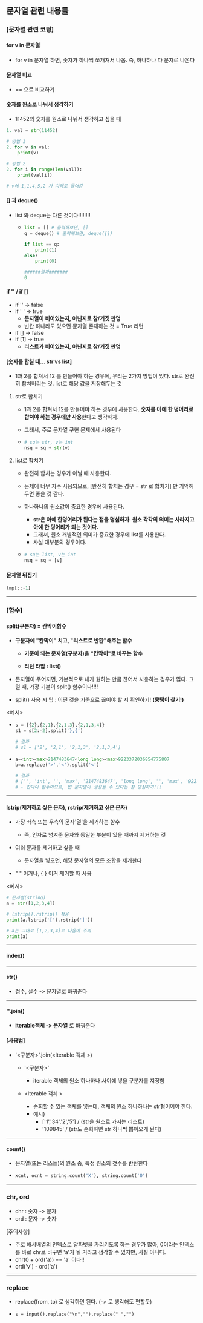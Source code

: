 ## 문자열 관련 내용들

### [문자열 관련 코딩]

#### for v in 문자열

- for v in 문자열 하면, 숫자가 하나씩 쪼개져서 나옴. 즉, 하나하나 다 문자로 나온다



#### 문자열 비교

- == 으로 비교하기



####  숫자를 원소로 나눠서 생각하기

- 11452의 숫자를 원소로 나눠서 생각하고 싶을 때

```python
1. val = str(11452)

# 방법 1
2. for v in val:
    print(v)
    
# 방법 2   
2. for i in range(len(val)):
    print(val[i])

# v에 1,1,4,5,2 가 차례로 들어감
```



#### [] 과 deque()

- list 와 deque는 다른 것이다!!!!!!!!

  - ```python
    list = [] # 출력해보면, []
    q = deque() # 출력해보면, deque([])
    
    if list == q:
    	print(1)
    else:
        print(0)
    
    ######결과#######
    0 
    ```




#### if '' / if []

- if '' -> false
- if ' ' -> true
  - **문자열이 비어있는지, 아닌지로 참/거짓 판명**
  - 빈칸 하나라도 있으면 문자열 존재하는 것 = True 리턴
- if [] -> false
- if [1] -> true
  - **리스트가 비어있는지, 아닌지로 참/거짓 판명**



#### [숫자를 합칠 때... str vs list]

- 1과 2를 합쳐서 12 를 만들어야 하는 경우에, 우리는 2가지 방법이 있다. str로 완전히 합쳐버리는 것. list로 해당 값을 저장해두는 것

1. str로 합치기

   - 1과 2를 합쳐서 12를 만들어야 하는 경우에 사용한다. **숫자를 아예 한 덩어리로 합쳐야 하는 경우에만 사용**한다고 생각하자.

   - 그래서, 주로 문자열 구현 문제에서 사용된다

   - ```python
     # sq는 str, v는 int
     nsq = sq + str(v)
     ```

     

2. list로 합치기

   - 완전히 합치는 경우가 아닐 때 사용한다.

   - 문제에 너무 자주 사용되므로, [완전히 합치는 경우 = str 로 합치기] 만 기억해두면 좋을 것 같다. 

   - 하나하나의 원소값이 중요한 경우에 사용된다.

     - **str은 아예 한덩어리가 된다는 점을 명심하자. 원소 각각의 의미는 사라지고 아예 한 덩어리가 되는 것이다.**
     - 그래서, 원소 개별적인 의미가 중요한 경우에 list를 사용한다.
     - 사실 대부분의 경우이다.

   - ```python
     # sq는 list, v는 int
     nsq = sq + [v]
     ```




#### 문자열 뒤집기

```python
tmp[::-1]
```



---

### [함수]

#### split(구분자) =  칸막이함수

- **구분자에 "칸막이" 치고, "리스트로 반환"해주는 함수**

  - **기준이 되는 문자열(구분자)을 "칸막이"로 바꾸는 함수**

  - **리턴 타입 : list()**

- 문자열이 주어지면, 기본적으로 내가 원하는 만큼 끊어서 사용하는 경우가 많다. 그럴 때, 가장 기본이 split() 함수이다!!!!

- split() 사용 시 팁 : 어떤 것을 기준으로 끊어야 할 지 확인하기! **(뭉탱이 찾기!)**

  

<예시>

- ```python
  s = {{2},{2,1},{2,1,3},{2,1,3,4}}
  s1 = s[2:-2].split('},{')
  
  # 결과
  # s1 = ['2', '2,1', '2,1,3', '2,1,3,4']
  ```
  
- ```python
  a=<int><max>2147483647<long long><max>9223372036854775807
  b=a.replace('>','<').split('<')
  
  # 결과
  # ['', 'int', '', 'max', '2147483647', 'long long', '', 'max', '9223372036854775807']
  # - 칸막이 함수이므로, 빈 문자열이 생성될 수 있다는 점 명심하기!!!
  ```
  
  


---

#### lstrip(제거하고 싶은 문자), rstrip(제거하고 싶은 문자)

- 가장 좌측 또는 우측의 문자'열'을 제거하는 함수

  - 즉, 인자로 넘겨준 문자와 동일한 부분이 있을 때까지 제거하는 것

- 여러 문자를 제거하고 싶을 때

  - 문자열을 넣으면, 해당 문자열의 모든 조합을 제거한다

  

- " " 이거나, { } 이거 제거할 때 사용



<예시>

```python
# 문자열(string)
a = str([1,2,3,4])

# lstrip().rstrip() 적용
print(a.lstrip('[').rstrip(']'))

# a는 그대로 [1,2,3,4]로 나옴에 주의
print(a) 
```

---

#### index()



---

#### str()

- 정수, 실수 -> 문자열로 바꿔준다



---

#### ''.join()

- **iterable객체 -> 문자열** 로 바꿔준다



#### [사용법]

- '<구분자>'.join(<lterable 객체<str> >)

  - '<구분자>'
    - iterable 객체의 원소 하나하나 사이에 넣을 구분자를 지정함

  - <lterable 객체<str> >
    - 순회할 수 있는 객체를 넣는데, 객체의 원소 하나하나는 str형이어야 한다.
    - 예시)
      - ['1','34','2','5'] / (str을 원소로 가지는 리스트)
      - '109845' / (str도 순회하면 str 하나씩 뽑아오게 된다)



---

#### count()

- 문자열(또는 리스트)의 원소 중, 특정 원소의 갯수를 반환한다

- ```python
  xcnt, ocnt = string.count('X'), string.count('O')
  
  ```



---

### chr, ord

- chr : 숫자 -> 문자
- ord : 문자 -> 숫자

[주의사항]

- 주로 해시배열의 인덱스로 알파벳을 가리키도록 하는 경우가 많아, 0이라는 인덱스를 바로 chr로 바꾸면 'a'가 될 거라고 생각할 수 있지만, 사실 아니다. 
- chr(0 + ord('a)) == 'a' 이다!!
- ord('v') - ord('a') 

---

### replace

- replace(from, to) 로 생각하면 된다. (-> 로 생각해도 편할듯)

- ```
  s = input().replace("\n","").replace(" ","")
  ```
